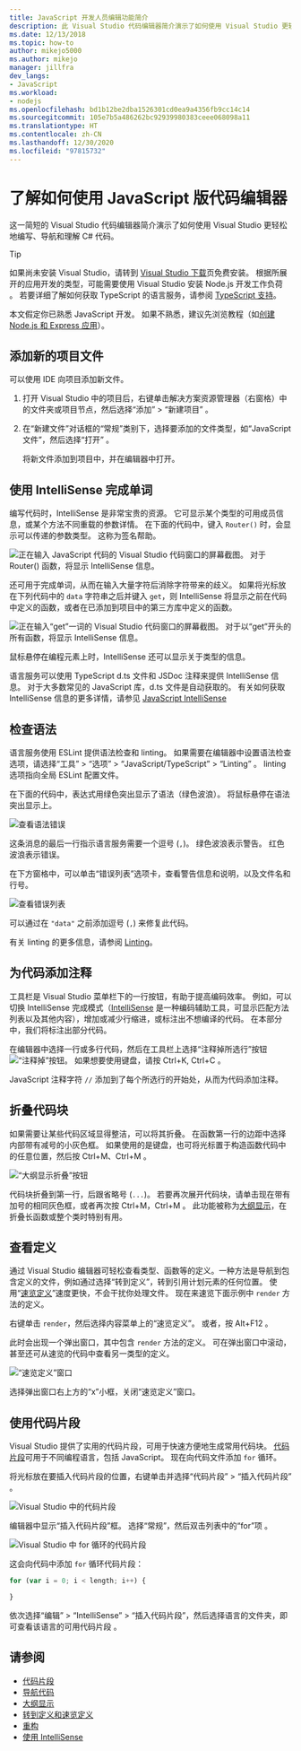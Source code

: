 ```yaml
---
title: JavaScript 开发人员编辑功能简介
description: 此 Visual Studio 代码编辑器简介演示了如何使用 Visual Studio 更轻松地编写、导航和理解 JavaScript 代码。
ms.date: 12/13/2018
ms.topic: how-to
author: mikejo5000
ms.author: mikejo
manager: jillfra
dev_langs:
- JavaScript
ms.workload:
- nodejs
ms.openlocfilehash: bd1b12be2dba1526301cd0ea9a4356fb9cc14c14
ms.sourcegitcommit: 105e7b5a486262bc92939980383ceee068098a11
ms.translationtype: HT
ms.contentlocale: zh-CN
ms.lasthandoff: 12/30/2020
ms.locfileid: "97815732"
---
```

# <a name="learn-to-use-the-code-editor-for-javascript"></a>了解如何使用 JavaScript 版代码编辑器

这一简短的 Visual Studio 代码编辑器简介演示了如何使用 Visual Studio 更轻松地编写、导航和理解 C# 代码。

> [!TIP]
> 如果尚未安装 Visual Studio，请转到 [Visual Studio 下载](https://visualstudio.microsoft.com/downloads/)页免费安装。 根据所展开的应用开发的类型，可能需要使用 Visual Studio 安装 Node.js 开发工作负荷  。 若要详细了解如何获取 TypeScript 的语言服务，请参阅 [TypeScript 支持](../javascript/javascript-in-vs-2019.md#typescript-support)。

本文假定你已熟悉 JavaScript 开发。 如果不熟悉，建议先浏览教程（如[创建 Node.js 和 Express 应用](../javascript/tutorial-nodejs.md)）。

## <a name="add-a-new-project-file"></a>添加新的项目文件

可以使用 IDE 向项目添加新文件。

1. 打开 Visual Studio 中的项目后，右键单击解决方案资源管理器（右窗格）中的文件夹或项目节点，然后选择“添加” > “新建项目” 。

1. 在“新建文件”对话框的“常规”类别下，选择要添加的文件类型，如“JavaScript 文件”，然后选择“打开”   。

    将新文件添加到项目中，并在编辑器中打开。

## <a name="use-intellisense-to-complete-words"></a>使用 IntelliSense 完成单词

编写代码时，IntelliSense 是非常宝贵的资源。 它可显示某个类型的可用成员信息，或某个方法不同重载的参数详情。 在下面的代码中，键入 `Router()` 时，会显示可以传递的参数类型。 这称为签名帮助。

![正在输入 JavaScript 代码的 Visual Studio 代码窗口的屏幕截图。 对于 Router() 函数，将显示 IntelliSense 信息。](../javascript/media/write-code-signature-checking.png)

还可用于完成单词，从而在输入大量字符后消除字符带来的歧义。 如果将光标放在下列代码中的 `data` 字符串之后并键入 `get`，则 IntelliSense 将显示之前在代码中定义的函数，或者在已添加到项目中的第三方库中定义的函数。

![正在输入“get”一词的 Visual Studio 代码窗口的屏幕截图。 对于以“get”开头的所有函数，将显示 IntelliSense 信息。](../javascript/media/write-code-intellisense.png)

鼠标悬停在编程元素上时，IntelliSense 还可以显示关于类型的信息。

语言服务可以使用 TypeScript d.ts 文件和 JSDoc 注释来提供 IntelliSense 信息。 对于大多数常见的 JavaScript 库，d.ts 文件是自动获取的。 有关如何获取 IntelliSense 信息的更多详情，请参见 [JavaScript IntelliSense](../ide/javascript-intellisense.md?toc=/visualstudio/javascript/toc.json)

## <a name="check-syntax"></a>检查语法

语言服务使用 ESLint 提供语法检查和 linting。 如果需要在编辑器中设置语法检查选项，请选择“工具” > “选项” > “JavaScript/TypeScript” > “Linting”   。 linting 选项指向全局 ESLint 配置文件。

在下面的代码中，表达式用绿色突出显示了语法（绿色波浪）。 将鼠标悬停在语法突出显示上。

![查看语法错误](../javascript/media/write-code-syntax-checking.png)

这条消息的最后一行指示语言服务需要一个逗号 (`,`)。 绿色波浪表示警告。 红色波浪表示错误。

在下方窗格中，可以单击“错误列表”选项卡，查看警告信息和说明，以及文件名和行号。

![查看错误列表](../javascript/media/write-code-error-list.png)

可以通过在 `"data"` 之前添加逗号 (`,`) 来修复此代码。

有关 linting 的更多信息，请参阅 [Linting](https://github.com/microsoft/JSTSdocs/blob/master/articles/editor/linting.md)。

## <a name="comment-out-code"></a>为代码添加注释

工具栏是 Visual Studio 菜单栏下的一行按钮，有助于提高编码效率。 例如，可以切换 IntelliSense 完成模式（[IntelliSense](../ide/using-intellisense.md) 是一种编码辅助工具，可显示匹配方法列表以及其他内容），增加或减少行缩进，或标注出不想编译的代码。 在本部分中，我们将标注出部分代码。

在编辑器中选择一行或多行代码，然后在工具栏上选择“注释掉所选行”按钮![“注释掉”按钮](../javascript/media/write-code-comment-out.png)。 如果想要使用键盘，请按 Ctrl+K, Ctrl+C   。

JavaScript 注释字符 `//` 添加到了每个所选行的开始处，从而为代码添加注释。

## <a name="collapse-code-blocks"></a>折叠代码块

如果需要让某些代码区域显得整洁，可以将其折叠。 在函数第一行的边距中选择内部带有减号的小灰色框。 如果使用的是键盘，也可将光标置于构造函数代码中的任意位置，然后按 Ctrl+M、Ctrl+M   。

![“大纲显示折叠”按钮](../javascript/media/write-code-collapse-code.png)

代码块折叠到第一行，后跟省略号 (`...`)。 若要再次展开代码块，请单击现在带有加号的相同灰色框，或者再次按 Ctrl+M，Ctrl+M   。 此功能被称为[大纲显示](../ide/outlining.md)，在折叠长函数或整个类时特别有用。

## <a name="view-definitions"></a>查看定义

通过 Visual Studio 编辑器可轻松查看类型、函数等的定义。一种方法是导航到包含定义的文件，例如通过选择“转到定义”，转到引用计划元素的任何位置。 使用“[速览定义](../ide/go-to-and-peek-definition.md#peek-definition)”速度更快，不会干扰你处理文件。 现在来速览下面示例中 `render` 方法的定义。

右键单击 `render`，然后选择内容菜单上的“速览定义”。 或者，按 Alt+F12 。

   此时会出现一个弹出窗口，其中包含 `render` 方法的定义。 可在弹出窗口中滚动，甚至还可从速览的代码中查看另一类型的定义。

   ![“速览定义”窗口](../javascript/media/write-code-peek-definition.png)

选择弹出窗口右上方的“x”小框，关闭“速览定义”窗口。

## <a name="use-code-snippets"></a>使用代码片段

Visual Studio 提供了实用的代码片段，可用于快速方便地生成常用代码块。 [代码片段](../ide/code-snippets.md)可用于不同编程语言，包括 JavaScript。 现在向代码文件添加 `for` 循环。

将光标放在要插入代码片段的位置，右键单击并选择“代码片段” > “插入代码片段” 。

![Visual Studio 中的代码片段](../javascript/media/write-code-insert-snippet.png)

编辑器中显示“插入代码片段”框。 选择“常规”，然后双击列表中的“for”项 。

![Visual Studio 中 for 循环的代码片段](../javascript/media/write-code-insert-snippet-for-loop.png)

这会向代码中添加 `for` 循环代码片段：

```javascript
for (var i = 0; i < length; i++) {

}
```

依次选择“编辑” > “IntelliSense” > “插入代码片段”，然后选择语言的文件夹，即可查看该语言的可用代码片段  。

## <a name="see-also"></a>请参阅

- [代码片段](../ide/code-snippets.md)
- [导航代码](../ide/navigating-code.md)
- [大纲显示](../ide/outlining.md)
- [转到定义和速览定义](../ide/go-to-and-peek-definition.md)
- [重构](../ide/refactoring-in-visual-studio.md)
- [使用 IntelliSense](../ide/using-intellisense.md)
